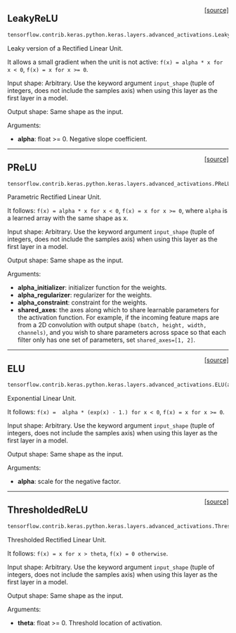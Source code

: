 <span style="float:right;">[[source]](https://github.com/polyaxon/polyaxon/blob/master/polyaxon/layers/advanced_activations.py#L19)</span>
## LeakyReLU

```python
tensorflow.contrib.keras.python.keras.layers.advanced_activations.LeakyReLU(alpha=0.3)
```

Leaky version of a Rectified Linear Unit.

  It allows a small gradient when the unit is not active:
  `f(x) = alpha * x for x < 0`,
  `f(x) = x for x >= 0`.

  Input shape:
  Arbitrary. Use the keyword argument `input_shape`
  (tuple of integers, does not include the samples axis)
  when using this layer as the first layer in a model.

  Output shape:
  Same shape as the input.

  Arguments:
  - __alpha__: float >= 0. Negative slope coefficient.

  

----

<span style="float:right;">[[source]](https://github.com/polyaxon/polyaxon/blob/master/polyaxon/layers/advanced_activations.py#L24)</span>
## PReLU

```python
tensorflow.contrib.keras.python.keras.layers.advanced_activations.PReLU(alpha_initializer='zeros', alpha_regularizer=None, alpha_constraint=None, shared_axes=None)
```

Parametric Rectified Linear Unit.

  It follows:
  `f(x) = alpha * x for x < 0`,
  `f(x) = x for x >= 0`,
  where `alpha` is a learned array with the same shape as x.

  Input shape:
  Arbitrary. Use the keyword argument `input_shape`
  (tuple of integers, does not include the samples axis)
  when using this layer as the first layer in a model.

  Output shape:
  Same shape as the input.

  Arguments:
  - __alpha_initializer__: initializer function for the weights.
  - __alpha_regularizer__: regularizer for the weights.
  - __alpha_constraint__: constraint for the weights.
  - __shared_axes__: the axes along which to share learnable
	  parameters for the activation function.
	  For example, if the incoming feature maps
	  are from a 2D convolution
	  with output shape `(batch, height, width, channels)`,
	  and you wish to share parameters across space
	  so that each filter only has one set of parameters,
	  set `shared_axes=[1, 2]`.

  

----

<span style="float:right;">[[source]](https://github.com/polyaxon/polyaxon/blob/master/polyaxon/layers/advanced_activations.py#L29)</span>
## ELU

```python
tensorflow.contrib.keras.python.keras.layers.advanced_activations.ELU(alpha=1.0)
```

Exponential Linear Unit.

  It follows:
  `f(x) =  alpha * (exp(x) - 1.) for x < 0`,
  `f(x) = x for x >= 0`.

  Input shape:
  Arbitrary. Use the keyword argument `input_shape`
  (tuple of integers, does not include the samples axis)
  when using this layer as the first layer in a model.

  Output shape:
  Same shape as the input.

  Arguments:
  - __alpha__: scale for the negative factor.

  

----

<span style="float:right;">[[source]](https://github.com/polyaxon/polyaxon/blob/master/polyaxon/layers/advanced_activations.py#L34)</span>
## ThresholdedReLU

```python
tensorflow.contrib.keras.python.keras.layers.advanced_activations.ThresholdedReLU(theta=1.0)
```

Thresholded Rectified Linear Unit.

  It follows:
  `f(x) = x for x > theta`,
  `f(x) = 0 otherwise`.

  Input shape:
  Arbitrary. Use the keyword argument `input_shape`
  (tuple of integers, does not include the samples axis)
  when using this layer as the first layer in a model.

  Output shape:
  Same shape as the input.

  Arguments:
  - __theta__: float >= 0. Threshold location of activation.

  
